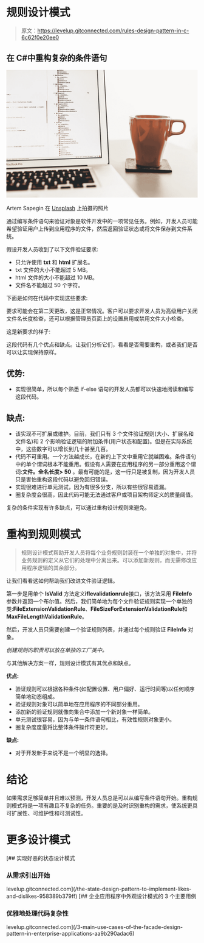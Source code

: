 # 规则设计模式

> 原文：<https://levelup.gitconnected.com/rules-design-pattern-in-c-6c62f0e20ee0>

## 在 C#中重构复杂的条件语句

![](img/f882407d18ccbfbf30de17e62a57b20a.png)

Artem Sapegin 在 [Unsplash](https://unsplash.com?utm_source=medium&utm_medium=referral) 上拍摄的照片

通过编写条件语句来验证对象是软件开发中的一项常见任务。例如，开发人员可能希望验证用户上传到应用程序的文件，然后返回验证状态或将文件保存到文件系统。

假设开发人员收到了以下文件验证要求:

*   只允许使用 **txt** 和 **html** 扩展名。
*   txt 文件的大小不能超过 5 MB。
*   html 文件的大小不能超过 10 MB。
*   文件名不能超过 50 个字符。

下面是如何在代码中实现这些要求:

要求可能会在第二天更改，这是正常情况。客户可以要求开发人员为高级用户关闭文件名长度检查，还可以根据管理员页面上的设置启用或禁用文件大小检查。

这是新要求的样子:

这段代码有几个优点和缺点。让我们分析它们，看看是否需要重构，或者我们是否可以让实现保持原样。

## 优势:

*   实现很简单，所以每个熟悉 if-else 语句的开发人员都可以快速地阅读和编写这段代码。

## 缺点:

*   该实现不可扩展或维护。目前，我们只有 3 个文件验证规则(大小、扩展名和文件名)和 2 个影响验证逻辑的附加条件(用户状态和配置)。但是在实际系统中，这些数字可以增长到几十甚至几百。
*   代码不可重用。一个方法越成长，在新的上下文中重用它就越困难。条件语句中的单个谓词根本不能重用。假设有人需要在应用程序的另一部分重用这个谓词:**文件。全名长度> 50** 。最有可能的是，这一行只是被复制，因为开发人员只是害怕重构这段代码以避免回归错误。
*   实现很难进行单元测试，因为有很多分支，所以有些很容易遗漏。
*   圈复杂度会很高，因此代码可能无法通过客户或项目架构师定义的质量阈值。

复杂的条件实现有许多缺点，可以通过重构设计规则来避免。

# 重构到规则模式

> 规则设计模式帮助开发人员将每个业务规则封装在一个单独的对象中，并将业务规则的定义从它们的处理中分离出来。可以添加新规则，而无需修改应用程序逻辑的其余部分。

让我们看看这如何帮助我们改进文件验证逻辑。

第一步是用单个 **IsValid** 方法定义**iflevalidationrule**接口，该方法采用 **FileInfo** 参数并返回一个布尔值。然后，我们简单地为每个文件验证规则实现一个单独的类:**FileExtensionValidationRule**、**FileSizeForExtensionValidationRule**和**MaxFileLengthValidationRule**。

然后，开发人员只需要创建一个验证规则列表，并通过每个规则验证 **FileInfo** 对象。

*创建规则的职责可以放在单独的工厂类中。*

与其他解决方案一样，规则设计模式有其优点和缺点。

**优点:**

*   验证规则可以根据各种条件(如配置设置、用户偏好、运行时间等)以任何顺序简单地动态组成。
*   验证规则对象可以简单地在应用程序的不同部分重用。
*   添加新的验证规则就像向集合中添加一个新对象一样简单。
*   单元测试很容易，因为与单一条件语句相比，有效性规则对象更小。
*   圈复杂度度量将比整体条件操作符更好。

**缺点:**

*   对于开发新手来说不是一个明显的选择。

# 结论

如果需求足够简单并且难以预测，开发人员总是可以从编写条件语句开始。重构规则模式将是一项有趣且不复杂的任务。重要的是及时识别重构的需求，使系统更具可扩展性、可维护性和可测试性。

# 更多设计模式

[](/the-state-design-pattern-to-implement-likes-and-dislikes-958389b379ff) [## 实现好恶的状态设计模式

### 从需求引出开始

levelup.gitconnected.com](/the-state-design-pattern-to-implement-likes-and-dislikes-958389b379ff) [](/3-main-use-cases-of-the-facade-design-pattern-in-enterprise-applications-aa9b290adac6) [## 企业应用程序中外观设计模式的 3 个主要用例

### 优雅地处理代码复杂性

levelup.gitconnected.com](/3-main-use-cases-of-the-facade-design-pattern-in-enterprise-applications-aa9b290adac6)